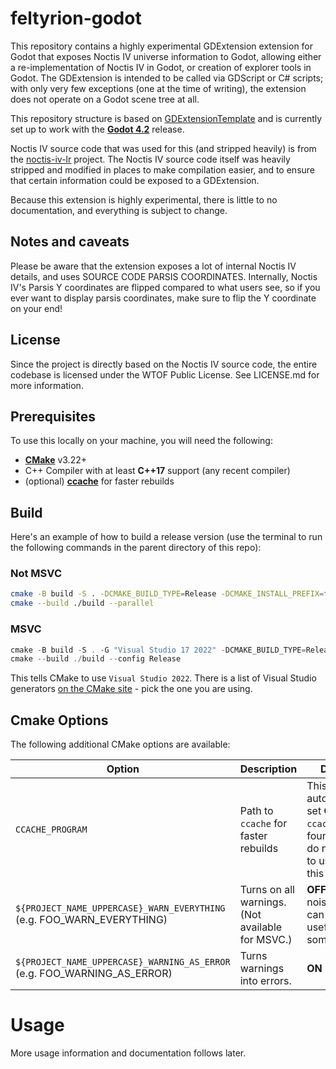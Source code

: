 # feltyrion-godot

This repository contains a highly experimental GDExtension extension for Godot that exposes Noctis IV universe information to Godot, allowing either a re-implementation of Noctis IV in Godot, or creation of explorer tools in Godot. The GDExtension is intended to be called via GDScript or C# scripts; with only very few exceptions (one at the time of writing), the extension does not operate on a Godot scene tree at all.

This repository structure is based on [GDExtensionTemplate](https://github.com/asmaloney/GDExtensionTemplate) and is currently set up to work with the **[Godot 4.2](https://github.com/godotengine/godot/releases/tag/4.2-stable)** release.

Noctis IV source code that was used for this (and stripped heavily) is from the [noctis-iv-lr](https://github.com/dgcole/noctis-iv-lr) project. The Noctis IV source code itself was heavily stripped and modified in places to make compilation easier, and to ensure that certain information could be exposed to a GDExtension.

Because this extension is highly experimental, there is little to no documentation, and everything is subject to change.

## Notes and caveats

Please be aware that the extension exposes a lot of internal Noctis IV details, and uses SOURCE CODE PARSIS COORDINATES. Internally, Noctis IV's Parsis Y coordinates are flipped compared to what users see, so if you ever want to display parsis coordinates, make sure to flip the Y coordinate on your end!

## License

Since the project is directly based on the Noctis IV source code, the entire codebase is licensed under the WTOF Public License. See LICENSE.md for more information.

## Prerequisites

To use this locally on your machine, you will need the following:

- **[CMake](https://cmake.org/)** v3.22+
- C++ Compiler with at least **C++17** support (any recent compiler)
- (optional) **[ccache](https://ccache.dev/)** for faster rebuilds

## Build

Here's an example of how to build a release version (use the terminal to run the following commands in the parent directory of this repo):

### Not MSVC

```sh
cmake -B build -S . -DCMAKE_BUILD_TYPE=Release -DCMAKE_INSTALL_PREFIX=feltyrion-godot-install
cmake --build ./build --parallel
```

### MSVC

```powershell
cmake -B build -S . -G "Visual Studio 17 2022" -DCMAKE_BUILD_TYPE=Release -DCMAKE_INSTALL_PREFIX=feltyrion-godot-install
cmake --build ./build --config Release
```

This tells CMake to use `Visual Studio 2022`. There is a list of Visual Studio generators [on the CMake site](https://cmake.org/cmake/help/latest/manual/cmake-generators.7.html#visual-studio-generators) - pick the one you are using.

## Cmake Options

The following additional CMake options are available:

| Option                                                                   | Description                                      | Default                                                                                              |
|--------------------------------------------------------------------------|--------------------------------------------------|------------------------------------------------------------------------------------------------------|
| `CCACHE_PROGRAM`                                                         | Path to `ccache` for faster rebuilds             | This is automatically set **ON** if `ccache` is found. If you do not want to use it, set this to "". |
| `${PROJECT_NAME_UPPERCASE}_WARN_EVERYTHING` (e.g. FOO_WARN_EVERYTHING)   | Turns on all warnings. (Not available for MSVC.) | **OFF** (too noisy, but can be useful sometimes)                                                     |
| `${PROJECT_NAME_UPPERCASE}_WARNING_AS_ERROR` (e.g. FOO_WARNING_AS_ERROR) | Turns warnings into errors.                      | **ON**                                                                                               |

# Usage

More usage information and documentation follows later.
